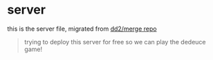 # server

this is the server file, migrated from [dd2/merge repo](https://github.com/tippi-fifestarr/dd2/blob/merge/server.js)

> trying to deploy this server for free so we can play the dedeuce game!
